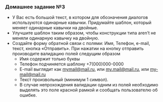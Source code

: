 ### Домашнее задание №3
- У Вас есть большой текст, в котором для обозначения диалогов используются одинарные кавычки. Придумайте шаблон, который меняет одинарные кавычки на двойные.
- Улучшите шаблон таким образом, чтобы конструкции типа aren’t не меняли одинарную кавычку на двойную.
- Создайте форму обратной связи с полями: Имя, Телефон, e-mail, текст, кнопка «Отправить». При нажатии на кнопку отправить производите валидацию полей следущим образом
  * Имя содержит только буквы
  * Телефон подчиняется шаблону +7(000)000-0000
  * E-mail выглядит как mymail@mail.ru, или my.mail@mail.ru, или my-mail@mail.ru
  * Текст произвольный (минимум 1 символ).
  * В случае непрохождения валидации одним из полей необходимо выделять это поле красной рамкой и сообщать пользователю об ошибке.

